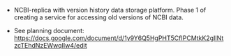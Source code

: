 * NCBI-replica with version history data storage platform. Phase 1 of creating a service for accessing old versions of NCBI data.

* See planning document: https://docs.google.com/document/d/1y9Y6Q5HgPHT5CfIPCMtkK2gIINtzcTEhdNzEWwqIIw4/edit
